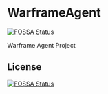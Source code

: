 # WarframeAgent
[![FOSSA Status](https://app.fossa.io/api/projects/git%2Bgithub.com%2Farrer%2FWarframeAgent.svg?type=shield)](https://app.fossa.io/projects/git%2Bgithub.com%2Farrer%2FWarframeAgent?ref=badge_shield)

Warframe Agent Project


## License
[![FOSSA Status](https://app.fossa.io/api/projects/git%2Bgithub.com%2Farrer%2FWarframeAgent.svg?type=large)](https://app.fossa.io/projects/git%2Bgithub.com%2Farrer%2FWarframeAgent?ref=badge_large)